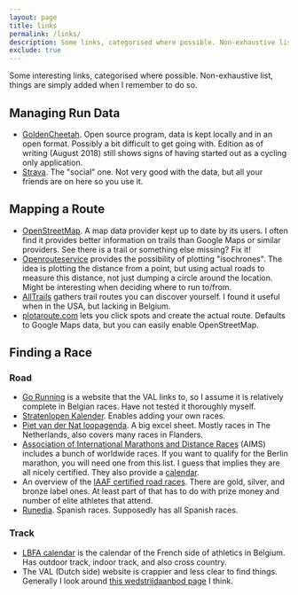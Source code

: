 ```yaml
---
layout: page
title: links
permalink: /links/
description: Some links, categorised where possible. Non-exhaustive list, things are simply added when I remember to do so.
exclude: true
---
```


Some interesting links, categorised where possible. Non-exhaustive list, things
are simply added when I remember to do so.

## Managing Run Data

* [GoldenCheetah](http://www.goldencheetah.org/). Open source program, data is
  kept locally and in an open format. Possibly a bit difficult to get going
  with. Edition as of writing (August 2018) still shows signs of having started
  out as a cycling only application.
* [Strava](https://www.strava.com/dashboard). The "social" one. Not very good
  with the data, but all your friends are on here so you use it.

## Mapping a Route

* [OpenStreetMap](https://www.openstreetmap.org/). A map data provider kept up
  to date by its users. I often find it provides better information on trails
  than Google Maps or similar providers. See there is a trail or something else
  missing? Fix it!
* [Openrouteservice](https://maps.openrouteservice.org/reach) provides the
  possibility of plotting "isochrones". The idea is plotting the distance from
  a point, but using actual roads to measure this distance, not just dumping a
  circle around the location. Might be interesting when deciding where to run
  to/from.
* [AllTrails](https://www.alltrails.com/) gathers trail routes you can discover
  yourself. I found it useful when in the USA, but lacking in Belgium.
* [plotaroute.com](https://www.plotaroute.com/myhome) lets you click spots and
  create the actual route. Defaults to Google Maps data, but you can easily
  enable OpenStreetMap.

## Finding a Race

### Road

* [Go Running](http://gorunning.be/index_nl.php) is a website that the VAL
  links to, so I assume it is relatively complete in Belgian races. Have not
  tested it thoroughly myself.
* [Stratenlopen Kalender](http://stratenlopen.be/calendar.php). Enables adding
  your own races.
* [Piet van der Nat loopagenda](https://www.phein.nl/loopagenda/). A big excel
  sheet. Mostly races in The Netherlands, also covers many races in Flanders.
* [Association of International Marathons and Distance
  Races](http://aims-worldrunning.org/directory.html) (AIMS) includes a bunch
  of worldwide races. If you want to qualify for the Berlin marathon, you will
  need one from this list. I guess that implies they are all nicely certified.
  They also provide a [calendar](http://aims-worldrunning.org/calendar.html).
* An overview of the [IAAF certified road
  races](https://www.iaaf.org/competitions/iaaf-label-road-races/calendar/2019).
  There are gold, silver, and bronze label ones. At least part of that has to
  do with prize money and number of elite athletes that attend.
* [Runedia](https://runedia.mundodeportivo.com/). Spanish races. Supposedly has
  all Spanish races.

### Track

* [LBFA calendar](https://calendrier.lbfa.be/) is the calendar of the French
  side of athletics in Belgium. Has outdoor track, indoor track, and also cross
  country.
* The VAL (Dutch side) website is crappier and less clear to find things.
  Generally I look around [this wedstrijdaanbod
  page](http://www.atletiek.be/competitie/atleten#wedstrijdaanbod) I think.
